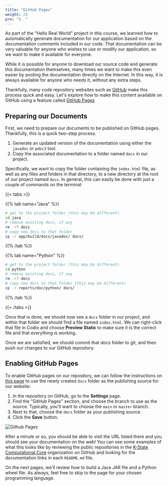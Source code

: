 ```yaml
---
title: "GitHub Pages"
weight: 25
pre: "5. "
---
```


As part of the "Hello Real World" project in this course, we learned how to automatically generate documentation for our application based on the documentation comments included in our code. That documentation can be very valuable for anyone who wishes to use or modify our application, so we want to make it available for everyone. 

While it is possible for anyone to download our source code and generate this documentation themselves, many times we want to make this even easier by posting the documentation directly on the Internet. In this way, it is always available for anyone who needs it, without any extra steps. 

Thankfully, many code repository websites such as [GitHub](https://github.com/) make this process quick and easy. Let's explore how to make this content available on GitHub using a feature called [GitHub Pages](https://pages.github.com/)

## Preparing our Documents

First, we need to prepare our documents to be published on GitHub pages. Thankfully, this is a quick two-step process.

1. Generate an updated version of the documentation using either the `javadoc` or `pdoc3` tool. 
2. Copy the associated documentation to a folder named `docs` in our project.

Specifically, we want to copy the folder containing the `index.html` file, as well as any files and folders in that directory, to a new directory at the root of our project named `docs`. In general, this can easily be done with just a couple of commands on the terminal:

{{< tabs >}}

{{% tab name="Java" %}}

```bash
# get to the project folder (this may be different)
cd java
# remove existing docs, if any
rm -rf docs
# copy new docs to that folder
cp -r app/build/docs/javadoc/ docs/
```

{{% /tab %}}

{{% tab name="Python" %}}

```bash
# get to the project folder (this may be different)
cd python
# remove existing docs, if any
rm -rf docs
# copy new docs to that folder (this may be different)
cp -r reports/doc/python/ docs/
```

{{% /tab %}}

{{< /tabs >}}

Once that is done, we should now see a `docs` folder in our project, and within that folder we should find a file named `index.html`. We can right-click that file in Codio and choose **Preview Static** to make sure it is the correct file and that everything is working. 

Once we are satisfied, we should commit that docs folder to git, and then push our changes to our GitHub repository.

## Enabling GitHub Pages

To enable GitHub pages on our repository, we can follow the instructions on [this page](https://docs.github.com/en/github/working-with-github-pages/configuring-a-publishing-source-for-your-github-pages-site) to use the newly created `docs` folder as the publishing source for our website:

1. In the repository on GitHub, go to the **Settings** page.
2. Find the "GitHub Pages" section, and choose the branch to use as the source. Typically, you'll want to choose the `main` or `master` branch.
3. Next to that, choose the `docs` folder as your publishing source.
4. Click the **Save** button.

![Github Pages](/cc410/images/15/gh-pages.png)

After a minute or so, you should be able to visit the URL listed there and you should see your documentation on the web! You can see some examples of what this looks like by reviewing the public repositories in the [K-State Computational Core](https://github.com/K-State-Computational-Core/) organization on GitHub and looking for the documentation links in each `README.md` file. 

On the next pages, we'll review how to build a Java JAR file and a Python wheel file. As always, feel free to skip to the page for your chosen programming language.

